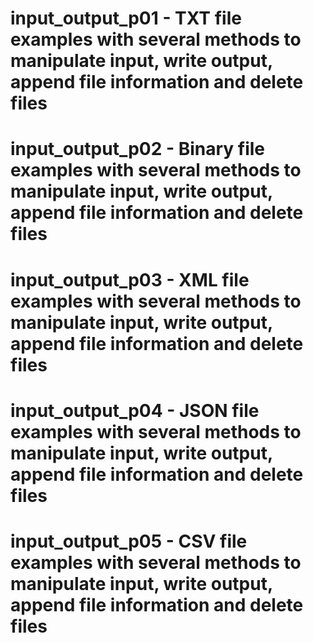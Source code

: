 # input_output_p01 - TXT file examples with several methods to manipulate input, write output, append file information and delete files
#
# input_output_p02 - Binary file examples with several methods to manipulate input, write output, append file information and delete files
#
# input_output_p03 - XML file examples with several methods to manipulate input, write output, append file information and delete files
#
# input_output_p04 - JSON file examples with several methods to manipulate input, write output, append file information and delete files
#
# input_output_p05 - CSV file examples with several methods to manipulate input, write output, append file information and delete files



